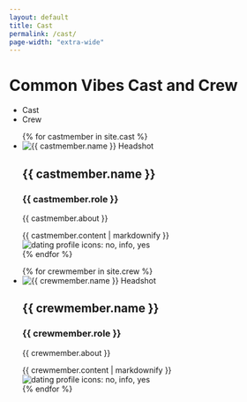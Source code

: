 ```yaml
---
layout: default
title: Cast
permalink: /cast/
page-width: "extra-wide"
---
```


<h1>Common Vibes Cast and Crew</h1>

<div class="cast-bar">
    <ul class="center-bar">
        <li class="nav-btn active-selection" id="cast-btn" onclick="switchTab('cast-btn','cast-tab')">
            Cast
        </li>
        <li class="nav-btn inactive-selection" id="crew-btn" onclick="switchTab('crew-btn','crew-tab')">
            Crew
        </li>
    </ul>
</div>


<div id="cast-tab" class="active-tab">
    <ul class="cast">
    {% for castmember in site.cast %}
        <li class="cast-block {{ castmember.border }}">
            <img src="{{ castmember.headshot }}" alt="{{ castmember.name }} Headshot" class="cast-profile {{ castmember.hsposition }}"/>
            <div class="cast-info">
                <h2 class="pt-0 cast-name">{{ castmember.name }}</h2>
                <h3 class="pt-0 cast-role {{ castmember.text }}">{{ castmember.role }}</h3>
                <p class="pt-0">{{ castmember.about }}</p>
                {{ castmember.content | markdownify }}
            </div>
                <img src="../assets/images/profile-icons.jpg" alt="dating profile icons: no, info, yes" class="dating-icons"/>
        </li>
    {% endfor %}
    </ul>
</div>

<div id="crew-tab" class="inactive-tab">
    <ul class="cast">
    {% for crewmember in site.crew %}
        <li class="cast-block {{ crewmember.border }}">
            <img src="{{ crewmember.headshot }}" alt="{{ crewmember.name }} Headshot" class="cast-profile {{ crewmember.hsposition }}"/>
            <div class="cast-info">
                <h2 class="pt-0 cast-name">{{ crewmember.name }}</h2>
                <h3 class="pt-0 cast-role {{ crewmember.text }}">{{ crewmember.role }}</h3>
                <p class="pt-0">{{ crewmember.about }}</p>
                {{ crewmember.content | markdownify }}
            </div>
                <img src="../assets/images/profile-icons.jpg" alt="dating profile icons: no, info, yes" class="dating-icons"/>
        </li>
    {% endfor %}
    </ul>
</div>

<!-- Cast members are listed in the order of the files in the cast folder (alphabetically) -->